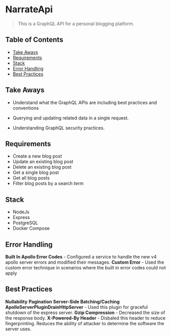 # NarrateApi

> This is a GraphQL API for a personal blogging platform.

## Table of Contents

- [Take Aways](#take-aways)
- [Requirements](#requirements)
- [Stack](#stack)
- [Error Handling](#error-handling)
- [Best Practices](#best-practices)

## Take Aways

- Understand what the GraphQL APIs are including best practices and conventions

- Querying and updating related data in a single request.

- Understanding GraphQL security practices.

## Requirements

- Create a new blog post
- Update an existing blog post
- Delete an existing blog post
- Get a single blog post
- Get all blog posts
- Filter blog posts by a search term

## Stack

- NodeJs
- Express
- PostgreSQL
- Docker Compose

## Error Handling

**Built In Apollo Error Codes** - Configured a service to handle the new v4 apollo server errors and modified their messages.
**Custom Error** - Used the custom error technique in scenarios where the built in error codes could not apply

## Best Practices

**Nullability**
**Pagination**
**Server-Side Batching/Caching**
**ApolloServerPluginDrainHttpServer** - Used this plugin for graceful shutdown of the express server.
**Gzip Compression** - Decreased the size of the response body.
**X-Powered-By Header** - Disbaled this header to reduce fingerprinting. Reduces the ability of attacker to determine the software the server uses.

